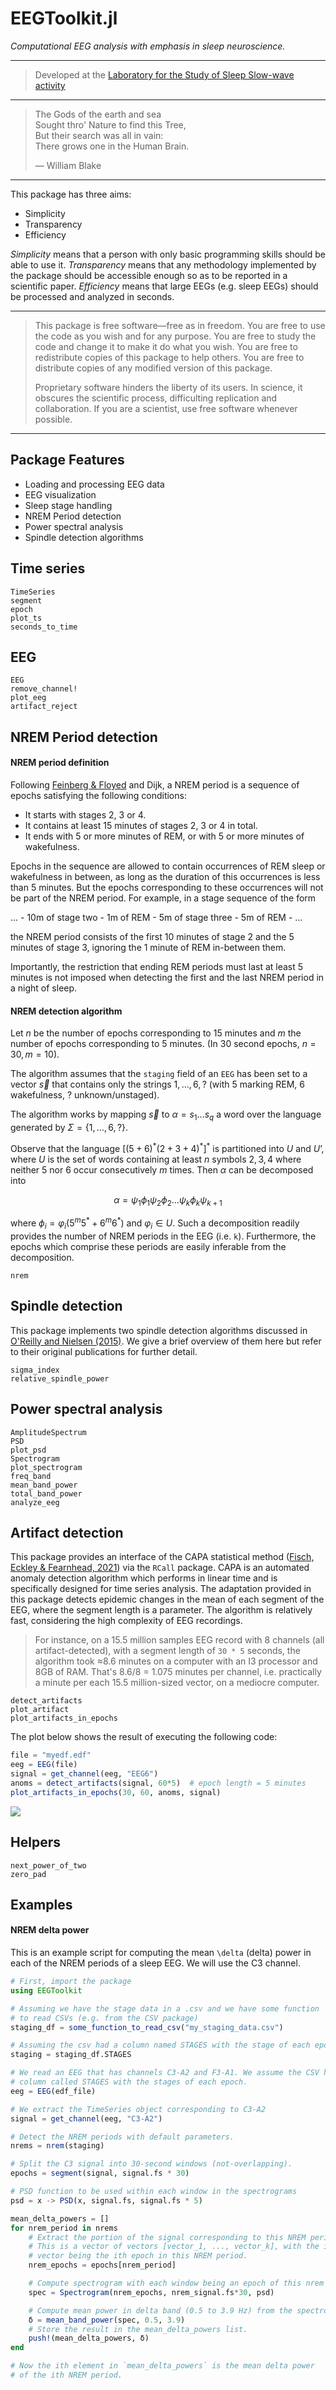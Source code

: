 # EEGToolkit.jl

*Computational EEG analysis with emphasis in sleep neuroscience.*

---

> Developed at the [Laboratory for the Study of
> Sleep Slow-wave activity](https://www.med.upenn.edu/slowwavelab/)

---

> The Gods of the earth and sea\
> Sought thro' Nature to find this Tree,\
> But their search was all in vain:\
> There grows one in the Human Brain.
> 
> — William Blake

---


This package has three aims: 
 
- Simplicity
- Transparency
- Efficiency

*Simplicity* means that a person with only basic programming skills should be
able to use it. *Transparency* means that any methodology implemented by the
package should be accessible enough so as to be reported in a scientific paper.
*Efficiency* means that large EEGs (e.g. sleep EEGs) should be processed and
analyzed in seconds.

--- 

> This package is free software—free as in freedom. You are free to use the
> code as you wish and for any purpose. You are free to study the code
> and change it to make it do what you wish. You are free to redistribute
> copies of this package to help others. You are free to distribute copies of
> any modified version of this package. 
>
> Proprietary software hinders the liberty of its users. In science, it
> obscures the scientific process, difficulting replication and collaboration.
> If you are a scientist, use free software whenever possible.

---

## Package Features
- Loading and processing EEG data
- EEG visualization
- Sleep stage handling 
- NREM Period detection
- Power spectral analysis
- Spindle detection algorithms

## Time series


```@docs
TimeSeries
segment
epoch
plot_ts
seconds_to_time
```

## EEG


```@docs
EEG
remove_channel!
plot_eeg
artifact_reject
```

## NREM Period detection 

#### NREM period definition

Following [Feinberg & Floyed](https://pubmed.ncbi.nlm.nih.gov/220659/) and
Dijk, a NREM period is a sequence of epochs satisfying the following
conditions:

- It starts with stages 2, 3 or 4. 
- It contains at least 15 minutes of stages 2, 3 or 4 in total.
- It ends with 5 or more minutes of REM, or with 5 or more minutes
  of wakefulness. 

Epochs in the sequence are allowed to contain occurrences of REM sleep or wakefulness 
in between, as long as the duration of this occurrences is less than 5 minutes.
But the epochs corresponding to these occurrences will not be part of the NREM period. For
example, in a stage sequence of the form

... - 10m of stage two - 1m of REM - 5m of stage three - 5m of REM - ...

the NREM period consists of the first 10 minutes of stage 2 and the 5 minutes
of stage 3, ignoring the 1 minute of REM in-between them.

Importantly, the restriction that ending REM periods must last at least 5
minutes is not imposed when detecting the first and the last NREM period in a
night of sleep.

#### NREM detection algorithm

Let $n$ be the number of epochs corresponding to $15$ minutes and $m$ the
number of epochs corresponding to $5$ minutes. (In 30 second epochs, $n = 30, m
= 10$). 

The algorithm assumes that the  `staging` field of an `EEG` has been set to a
vector $\vec{s}$ that contains only the strings $1,
\ldots, 6, ?$ (with $5$ marking REM, $6$ wakefulness, $?$ unknown/unstaged).

The algorithm works by mapping $\vec{s}$ to $\alpha = s_1 \ldots s_q$ a word over the language
generated by $\Sigma = \{1, \ldots, 6, ?\}$.

Observe that the language $[(5+6)^*(2+3+4)^*]^*$ is partitioned into $U$ and
$U’$, where $U$ is the set of words containing at least $n$ symbols $2, 3,
4$ where neither $5$ nor $6$ occur consecutively $m$ times. Then $\alpha$ can be
decomposed into 

$$\alpha = \psi_1 \phi_1 \psi_2 \phi_2 \ldots \psi_k \phi_k \psi_{k+1}$$

where $\phi_i = \varphi_i (5^m5^* + 6^m6^*)$ and $\varphi_i \in U$.
Such a decomposition readily provides the number of NREM periods in the EEG
(i.e. ``k``). Furthermore, the epochs which comprise these periods are easily
inferable from the decomposition.

```@docs
nrem
```

## Spindle detection

This package implements two spindle detection algorithms discussed in [O'Reilly
and Nielsen (2015)](https://doi.org/10.3389/fnhum.2015.00353). We give a brief
overview of them here but refer to their original publications for further
detail.

```@docs
sigma_index
relative_spindle_power
```

## Power spectral analysis

```@docs
AmplitudeSpectrum
PSD
plot_psd
Spectrogram
plot_spectrogram
freq_band 
mean_band_power
total_band_power
analyze_eeg
```

## Artifact detection 

This package provides an interface of the CAPA statistical method ([Fisch,
Eckley & Fearnhead,
2021](https://onlinelibrary.wiley.com/doi/full/10.1002/sam.11586)) via the
`RCall` package. CAPA is an automated anomaly detection algorithm which performs
in linear time and is specifically designed for time series analysis. The
adaptation provided in this package detects epidemic changes in the mean of 
each segment of the EEG, where the segment length is a parameter. The algorithm
is relatively fast, considering the high complexity of EEG recordings.


> For instance, on a 15.5 million samples EEG
record with 8 channels (all artifact-detected), with a segment length of `30 *
5` seconds, the algorithm took ≈8.6 minutes on a computer with an I3 processor
and 8GB of RAM. That's 8.6/8 = 1.075 minutes per channel, i.e. practically a
minute per each 15.5 million-sized vector, on a mediocre computer.


```@docs
detect_artifacts
plot_artifact
plot_artifacts_in_epochs
```

The plot below shows the result of executing the following code: 

```julia 
file = "myedf.edf" 
eeg = EEG(file)
signal = get_channel(eeg, "EEG6")
anoms = detect_artifacts(signal, 60*5)  # epoch length = 5 minutes
plot_artifacts_in_epochs(30, 60, anoms, signal)
```


![](assets/Anoms.png)

## Helpers

```@docs
next_power_of_two 
zero_pad 
```

## Examples

#### NREM delta power

This is an example script for computing the mean ``\delta`` (delta) power in
each of the NREM periods of a sleep EEG. We will use the C3 channel.

```julia
# First, import the package
using EEGToolkit 

# Assuming we have the stage data in a .csv and we have some function 
# to read CSVs (e.g. from the CSV package)
staging_df = some_function_to_read_csv("my_staging_data.csv")

# Assuming the csv had a column named STAGES with the stage of each epoch.
staging = staging_df.STAGES

# We read an EEG that has channels C3-A2 and F3-A1. We assume the CSV had a 
# column called STAGES with the stages of each epoch.
eeg = EEG(edf_file)

# We extract the TimeSeries object corresponding to C3-A2
signal = get_channel(eeg, "C3-A2") 

# Detect the NREM periods with default parameters.
nrems = nrem(staging)

# Split the C3 signal into 30-second windows (not-overlapping).
epochs = segment(signal, signal.fs * 30)

# PSD function to be used within each window in the spectrograms
psd = x -> PSD(x, signal.fs, signal.fs * 5)

mean_delta_powers = []
for nrem_period in nrems
    # Extract the portion of the signal corresponding to this NREM period
    # This is a vector of vectors [vector_1, ..., vector_k], with the ith 
    # vector being the ith epoch in this NREM period.
    nrem_epochs = epochs[nrem_period]

    # Compute spectrogram with each window being an epoch of this nrem period.
    spec = Spectrogram(nrem_epochs, nrem_signal.fs*30, psd)

    # Compute mean power in delta band (0.5 to 3.9 Hz) from the spectrogram.
    δ = mean_band_power(spec, 0.5, 3.9)
    # Store the result in the mean_delta_powers list.
    push!(mean_delta_powers, δ)
end

# Now the ith element in `mean_delta_powers` is the mean delta power 
# of the ith NREM period.
```

